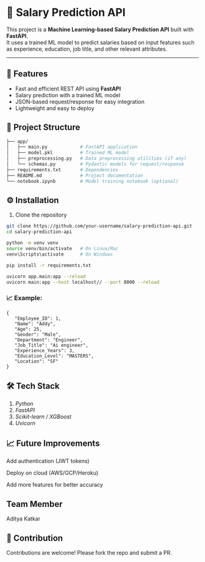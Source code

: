 # 💼 Salary Prediction API  

This project is a **Machine Learning-based Salary Prediction API** built with **FastAPI**.  
It uses a trained ML model to predict salaries based on input features such as experience, education, job title, and other relevant attributes.  

---

## 🚀 Features  
- Fast and efficient REST API using **FastAPI**  
- Salary prediction with a trained ML model  
- JSON-based request/response for easy integration  
- Lightweight and easy to deploy  

## 📂 Project Structure  

```bash
├── app/
│   ├── main.py            # FastAPI application
│   ├── model.pkl          # Trained ML model
│   ├── preprocessing.py   # Data preprocessing utilities (if any)
│   └── schemas.py         # Pydantic models for request/response
├── requirements.txt       # Dependencies
├── README.md              # Project documentation
└── notebook.ipynb         # Model training notebook (optional)
```

## ⚙️ Installation  

1. Clone the repository  
```bash
git clone https://github.com/your-username/salary-prediction-api.git
cd salary-prediction-api

python -m venv venv
source venv/bin/activate   # On Linux/Mac
venv\Scripts\activate      # On Windows

pip install -r requirements.txt

uvicorn app.main:app --reload
uvicorn main:app --host localhost// --port 8000 --reload
```
### 📈 Example:
```
{
   "Employee_ID": 1,
   "Name": "Addy",
   "Age": 25,
   "Gender": "Male",
   "Department": "Engineer",
   "Job_Title": "Ai engineer",
   "Experience_Years": 3,
   "Education_Level": "MASTERS",
   "Location": "SF"
}
```
## 🛠 Tech Stack

1. *Python*
2. *FastAPI*
3. *Scikit-learn / XGBoost*
4. *Uvicorn*

## 📈 Future Improvements

Add authentication (JWT tokens)

Deploy on cloud (AWS/GCP/Heroku)

Add more features for better accuracy

## Team Member
Aditya Katkar

## 🤝 Contribution
Contributions are welcome! Please fork the repo and submit a PR.

